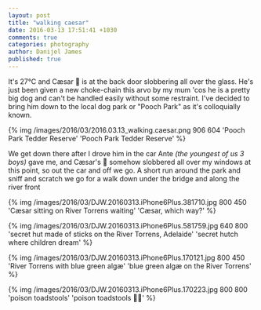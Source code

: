 ```yaml
---
layout: post
title: "walking caesar"
date: 2016-03-13 17:51:41 +1030
comments: true
categories: photography
author: Danijel James
published: true
---
```

It's 27°C and Cæsar 🐶 is at the back door slobbering all over the glass. He's just been given a new choke-chain this arvo by my mum 'cos he is a pretty big dog and can't be handled easily without some restraint. I've decided to bring him down to the local dog park or "Pooch Park" as it's colloquially known.

{% img /images/2016/03/2016.03.13_walking.caesar.png 906 604 'Pooch Park Tedder Reserve' 'Pooch Park Tedder Reserve' %}

We get down there after I drove him in the car Ante _(the youngest of us 3 boys)_ gave me, and Cæsar's 🐶 somehow slobbered all over my windows at this point, so out the car and off we go. A short run around the park and sniff and scratch we go for a walk down under the bridge and along the river front

{% img /images/2016/03/DJW.20160313.iPhone6Plus.381710.jpg 800 450 'Cæsar sitting on River Torrens waiting' 'Cæsar, which way?' %}

{% img /images/2016/03/DJW.20160313.iPhone6Plus.581759.jpg 640 800 'secret hut made of sticks on the River Torrens, Adelaide' 'secret hutch where children dream' %}

{% img /images/2016/03/DJW.20160313.iPhone6Plus.170121.jpg 800 450 'River Torrens with blue green algæ' 'blue green algæ on the River Torrens' %}

{% img /images/2016/03/DJW.20160313.iPhone6Plus.170223.jpg 800 800 'poison toadstools' 'poison toadstools 🍄💀' %}
